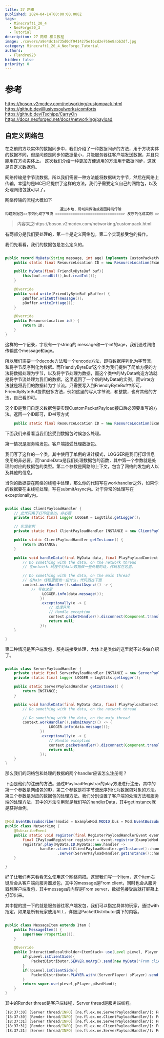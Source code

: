 ```yaml
---
title: 27 网络
published: 2024-04-14T00:00:00.000Z
tags:
  - Minecraft1_20_4
  - NeoForge20_3
  - Tutorial
description: 27 网络 相关教程
image: ./covers/a8e4dc1a735d0df9414275e16cd2e766e8abb3df.jpg
category: Minecraft1_20_4_NeoForge_Tutorial
authors:
  - Flandre923
hidden: false
priority: 0
---
```

# 参考

https://boson.v2mcdev.com/networking/custompack.html
https://github.dev/illusivesoulworks/comforts
https://github.dev/Tschipp/CarryOn
https://docs.neoforged.net/docs/networking/payload

## 自定义网络包

在之前的方块实体的数据同步中，我们介绍了一种数据同步的方法，用于方块实体的数据不同，但是问题是同步的数据量小，只能服务器往客户端发送数据，并且只能用在方块实体上。
这次我们介绍一种更加方便通用的方法用于数据同步，这就是自定义数据包。

网络传输是字节流数据，所以我们需要一种方法能将数据转为字节，然后在网络上传输，幸运的是MC已经提供了这样的方法，我们子需要定义自己的网路包，以及处理网络包就可以了。

网络传输的流程大概如下
```java
                         通过本地、局域网传输或者因特网传输
构建数据包=>序列化成字节流 ===============================> 反序列化成实例 => 实现操作
```

> 内容来之https://boson.v2mcdev.com/networking/custompack.html

有两部分是我们要处理的，第一个是定义网络包，第二个实现接受包的操作。

我们先看看，我们的数据包是怎么定义的。

```java

public record MyData(String message, int age) implements CustomPacketPayload {
    public static final ResourceLocation ID = new ResourceLocation(ExampleMod.MODID,"my_data");

    public MyData(final FriendlyByteBuf buf){
        this(buf.readUtf(),buf.readInt());
    }

    @Override
    public void write(FriendlyByteBuf pBuffer) {
        pBuffer.writeUtf(message());
        pBuffer.writeInt(age());
    }

    @Override
    public ResourceLocation id() {
        return ID;
    }
}

```
这样的一个记录，字段有一个string的 message和一个int的age，我们通过网络传输这个message和age。

所以我们需要一个decode方法和一个encode方法，即将数据序列化为字节流，和将字节反序列化为数据。而FriendlyByteBuf这个类为我们提供了简单方便的方法将数据处理为字节，以及将字节处理为数据，而这个类中的MyData构造方法就是将字节流处理为我们的数据，这里返回了一个新的MyData的实例。而wirte方法就是将我们的数据转为字节流。只需要写入到FriendlyByteBuf中即可，FriendlyByteBuf提供很多方法，例如这里的写入字节流，和整数，也有其他的方法，自己看即可。

这个ID是我们自定义数据包要实现CustomPacketPayload接口后必须要重写的方法。返回一个ID即可，ID书写方式

```java
    public static final ResourceLocation ID = new ResourceLocation(ExampleMod.MODID,"my_data"); /// 你的modid和包名
```
下面我们来看看当我们接受到数据包时候怎么处理。

第一情况是服务端发包。客户端接受处理数据包。

我们写了这样的一个类，其中使用了单例的设计模式，LOGGER是我们打印信息使用的非必要。而handleData是我们处理数据包的函数，其中第一个参数就是处理的对应的数据包的类型。第二个参数是网路的上下文，包含了网络的发包的人以及其他的信息。

当你的数据要在网络的线程中处理，那么你的代码写在workhandler之外，如果你的数据要在主线程处理，写在submitAsync内。对于异常的处理写在exceptionally内。

```java

public class ClientPayloadHandler {
    // 此代码用于打印信息的。非必要
    private static final Logger LOGGER = LogUtils.getLogger();

    // 实现单例
    private static final ClientPayloadHandler INSTANCE = new ClientPayloadHandler();

    public static ClientPayloadHandler getInstance() {
        return INSTANCE;
    }

    public void handleData(final MyData data, final PlayPayloadContext context) {
        // Do something with the data, on the network thread
        // 在network 线程中对data数据做一些处理的话，代码写在这里。

        // Do something with the data, on the main thread
        // 在Main 线程里面做一些什么，代码西在下面
        context.workHandler().submitAsync(() -> {
            // 写在这里
                 LOGGER.info(data.message());
                })
                .exceptionally(e -> {
                    // 处理异常
                    // Handle exception
                    context.packetHandler().disconnect(Component.translatable("my_mod.networking.failed", e.getMessage()));
                    return null;
                });
    }

}
```

第二种情况是客户端发包，服务端接受处理，大体上是类似的这里就不过多做介绍了。

```java

public class ServerPayloadHandler {
    private static final ServerPayloadHandler INSTANCE = new ServerPayloadHandler();
    private static final Logger LOGGER = LogUtils.getLogger();

    public static ServerPayloadHandler getInstance() {
        return INSTANCE;
    }

    public void handleData(final MyData data, final PlayPayloadContext context) {
        // Do something with the data, on the network thread

        // Do something with the data, on the main thread
        context.workHandler().submitAsync(() -> {
                    LOGGER.info(data.message());
                })
                .exceptionally(e -> {
                    // Handle exception
                    context.packetHandler().disconnect(Component.translatable("my_mod.networking.failed", e.getMessage()));
                    return null;
                });
    }
}
```
那么我们的网络包和处理的数据的两个handler应该怎么注册呢？

下面是他们的注册的方法。通过IPayloadRegistrar的play方法进行注册。其中的第一个参数是网络包的ID，第二个参数是将字节流反序列化为数据包对象的方法。第三个参数是对应的数据包的处理方法。我们分别设置了客户端的处理方法和服务端的处理方法，其中的方法引用就是我们写的handlerData，其中getInstance就是获得单例。

```java

@Mod.EventBusSubscriber(modid = ExampleMod.MODID,bus = Mod.EventBusSubscriber.Bus.MOD)
public class Networking {
    @SubscribeEvent
    public static void register(final RegisterPayloadHandlerEvent event) {
        final IPayloadRegistrar registrar = event.registrar(ExampleMod.MODID);
        registrar.play(MyData.ID,MyData::new,handler ->
                handler.client(ClientPayloadHandler.getInstance()::handleData)
                        .server(ServerPayloadHandler.getInstance()::handleData));
    }

}

```

好了让我们再来看看怎么使用这个网络包把。这里我们写一个Item，这个item右键后会从客户端向服务器发包，其中的message是From client，同时也会从服务器想客户端发包，其中message的内容是From server，数据包接受后就打屏幕上打印出来。

其中提的提一下的就是服务器往客户端发包，我们可以指定具体的玩家，通过with指定，如果是所有玩家使用ALL，详细见PacketDistributor类下的内容。

```java

public class MessageItem extends Item {
    public MessageItem() {
        super(new Properties());
    }

    @Override
    public InteractionResultHolder<ItemStack> use(Level pLevel, Player pPlayer, InteractionHand pUsedHand) {
        if(pLevel.isClientSide){
            PacketDistributor.SERVER.noArg().send(new MyData("From client",2));
        }
        if(!pLevel.isClientSide){
            PacketDistributor.PLAYER.with((ServerPlayer) pPlayer).send(new MyData("From server",2));
        }
        return super.use(pLevel,pPlayer,pUsedHand);
    }
}
```

其中的Render thread是客户端线程，Server thread是服务端线程。

```cmd
[18:37:30] [Server thread/INFO] [ne.fl.ex.ne.ServerPayloadHandler/]: From client
[18:37:30] [Render thread/INFO] [ne.fl.ex.ne.ClientPayloadHandler/]: From server
[18:37:31] [Server thread/INFO] [ne.fl.ex.ne.ServerPayloadHandler/]: From client
[18:37:31] [Render thread/INFO] [ne.fl.ex.ne.ClientPayloadHandler/]: From server
[18:37:31] [Server thread/INFO] [ne.fl.ex.ne.ServerPayloadHandler/]: From client
```
